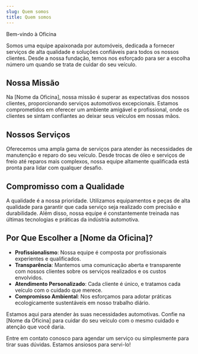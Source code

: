 ```yaml
---
slug: Quem somos
title: Quem somos
---
```


Bem-vindo à Oficina

Somos uma equipe apaixonada por automóveis, dedicada a fornecer serviços de alta qualidade e soluções confiáveis para todos os nossos clientes. Desde a nossa fundação, temos nos esforçado para ser a escolha número um quando se trata de cuidar do seu veículo.

## Nossa Missão

Na [Nome da Oficina], nossa missão é superar as expectativas dos nossos clientes, proporcionando serviços automotivos excepcionais. Estamos comprometidos em oferecer um ambiente amigável e profissional, onde os clientes se sintam confiantes ao deixar seus veículos em nossas mãos.

## Nossos Serviços

Oferecemos uma ampla gama de serviços para atender às necessidades de manutenção e reparo do seu veículo. Desde trocas de óleo e serviços de freio até reparos mais complexos, nossa equipe altamente qualificada está pronta para lidar com qualquer desafio.

## Compromisso com a Qualidade

A qualidade é a nossa prioridade. Utilizamos equipamentos e peças de alta qualidade para garantir que cada serviço seja realizado com precisão e durabilidade. Além disso, nossa equipe é constantemente treinada nas últimas tecnologias e práticas da indústria automotiva.

## Por Que Escolher a [Nome da Oficina]?

- **Profissionalismo**: Nossa equipe é composta por profissionais experientes e qualificados.
- **Transparência**: Mantemos uma comunicação aberta e transparente com nossos clientes sobre os serviços realizados e os custos envolvidos.
- **Atendimento Personalizado**: Cada cliente é único, e tratamos cada veículo com o cuidado que merece.
- **Compromisso Ambiental**: Nos esforçamos para adotar práticas ecologicamente sustentáveis em nosso trabalho diário.

Estamos aqui para atender às suas necessidades automotivas. Confie na [Nome da Oficina] para cuidar do seu veículo com o mesmo cuidado e atenção que você daria.

Entre em contato conosco para agendar um serviço ou simplesmente para tirar suas dúvidas. Estamos ansiosos para servi-lo! 